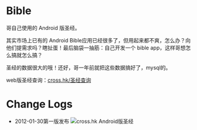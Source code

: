 Bible
=====

哥自己使用的 Android 版圣经。

其实市场上已有的 Android Bible应用已经很多了，但用起来都不爽，怎么办？向他们提需求吗？瞎扯蛋！最后脑袋一抽筋：自己开发一个 bible app，这样哥想怎么搞就怎么搞？

圣经的数据很大的哦！还好，哥一年前就把这些数据搞好了，mysql的。

web版圣经查询：[cross.hk/圣经查询](http://cross.hk/%E5%9C%A8%E7%BA%BF%E5%9C%A3%E7%BB%8F)

Change Logs
=====
* 2012-01-30第一版发布
![cross.hk Android版圣经](http://labs.cross.hk/wp-content/uploads/2013/01/cross.hk-Bible-for-android-v-1.0.png)


